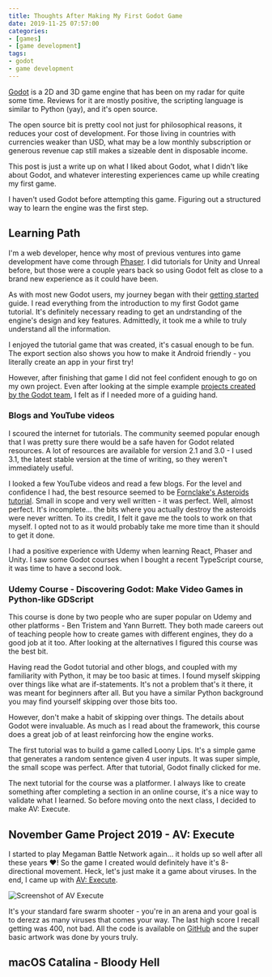```yaml
---
title: Thoughts After Making My First Godot Game
date: 2019-11-25 07:57:00
categories:
- [games]
- [game development]
tags:
- godot
- game development
---
```


[Godot](https://godotengine.org/) is a 2D and 3D game engine that has been on my radar for quite some time. Reviews for it are mostly positive, the scripting language is similar to Python (yay), and it's open source.

The open source bit is pretty cool not just for philosophical reasons, it reduces your cost of development. For those living in countries with currencies weaker than USD, what may be a low monthly subscription or generous revenue cap still makes a sizeable dent in disposable income.

This post is just a write up on what I liked about Godot, what I didn't like about Godot, and whatever interesting experiences came up while creating my first game.

I haven't used Godot before attempting this game. Figuring out a structured way to learn the engine was the first step.

## Learning Path

I'm a web developer, hence why most of previous ventures into game development have come through [Phaser](https://phaser.io/). I did tutorials for Unity and Unreal before, but those were a couple years back so using Godot felt as close to a brand new experience as it could have been.

As with most new Godot users, my journey began with their [getting started](https://docs.godotengine.org/en/3.1/getting_started/step_by_step/index.html) guide. I read everything from the introduction to my first Godot game tutorial. It's definitely necessary reading to get an undrstanding of the engine's design and key features. Admittedly, it took me a while to truly understand all the information.

I enjoyed the tutorial game that was created, it's casual enough to be fun. The export section also shows you how to make it Android friendly - you literally create an app in your first try!

However, after finishing that game I did not feel confident enough to go on my own project. Even after looking at the simple example [projects created by the Godot team](https://github.com/godotengine/godot-demo-projects), I felt as if I needed more of a guiding hand.

### Blogs and YouTube videos

I scoured the internet for tutorials. The community seemed popular enough that I was pretty sure there would be a safe haven for Godot related resources. A lot of resources are available for version 2.1 and 3.0 - I used 3.1, the latest stable version at the time of writing, so they weren't immediately useful.

I looked a few YouTube videos and read a few blogs. For the level and confidence I had, the best resource seemed to be [Fornclake's Asteroids tutorial](https://fornclake.com/category/tutorials/asteroids). Small in scope and very well written - it was perfect. Well, almost perfect. It's incomplete... the bits where you actually destroy the asteroids were never written. To its credit, I felt it gave me the tools to work on that myself. I opted not to as it would probably take me more time than it should to get it done.

I had a positive experience with Udemy when learning React, Phaser and Unity. I saw some Godot courses when I bought a recent TypeScript course, it was time to have a second look.

### Udemy Course - Discovering Godot: Make Video Games in Python-like GDScript

This course is done by two people who are super popular on Udemy and other platforms - Ben Tristem and Yann Burrett. They both made careers out of teaching people how to create games with different engines, they do a good job at it too. After looking at the alternatives I figured this course was the best bit.

Having read the Godot tutorial and other blogs, and coupled with my familiarity with Python, it may be too basic at times. I found myself skipping over things like what are if-statements. It's not a problem that's it there, it was meant for beginners after all. But you have a similar Python background you may find yourself skipping over those bits too.

However, don't make a habit of skipping over things. The details about Godot were invaluable. As much as I read about the framework, this course does a great job of at least reinforcing how the engine works.

The first tutorial was to build a game called Loony Lips. It's a simple game that generates a random sentence given 4 user inputs. It was super simple, the small scope was perfect. After that tutorial, Godot finally clicked for me.

The next tutorial for the course was a platformer. I always like to create something after completing a section in an online course, it's a nice way to validate what I learned. So before moving onto the next class, I decided to make AV: Execute.

## November Game Project 2019 - AV: Execute

I started to play Megaman Battle Network again... it holds up so well after all these years &hearts;! So the game I created would definitely have it's 8-directional movement. Heck, let's just make it a game about viruses. In the end, I came up with [AV: Execute](https://msanatan.itch.io/av-execute).

![Screenshot of AV Execute](/images/av-execute.png)

It's your standard fare swarm shooter - you're in an arena and your goal is to derezz as many viruses that comes your way. The last high score I recall getting was 400, not bad. All the code is available on [GitHub](https://github.com/msanatan/AV-Execute) and the super basic artwork was done by yours truly.



## macOS Catalina - Bloody Hell